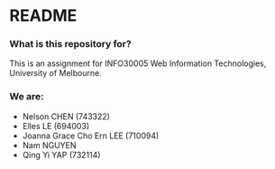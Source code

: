 # README #
### What is this repository for? ###
This is an assignment for INFO30005 Web Information Technologies, University of Melbourne.

### We are: ###

* Nelson CHEN (743322)
* Elles LE (694003)
* Joanna Grace Cho Ern LEE (710094)
* Nam NGUYEN
* Qing Yi YAP (732114)

